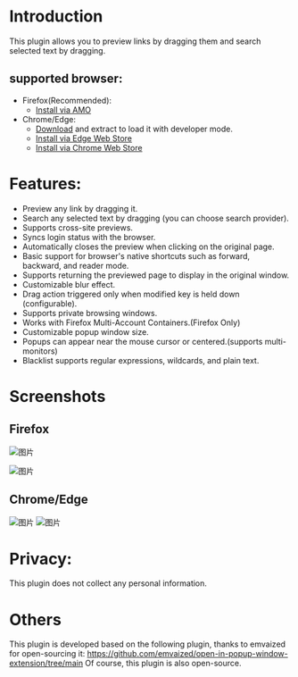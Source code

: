 # Introduction
This plugin allows you to preview links by dragging them and search selected text by dragging.

## supported browser:
- Firefox(Recommended):
  -  [Install via AMO](https://addons.mozilla.org/zh-CN/firefox/addon/drag-to-preview/)
- Chrome/Edge:
  - [Download](https://github.com/u-Sir/drag-to-preview/releases) and extract to load it with developer mode.
  - [Install via Edge Web Store](https://microsoftedge.microsoft.com/addons/detail/ecpgdeolbpelhdjcplojlpdmfppjljop)
  - [Install via Chrome Web Store](https://chromewebstore.google.com/detail/%E6%8B%96%E6%8B%BD%E9%A2%84%E8%A7%88/fjllepdpgikphekgbinhpdkalliiejdh)

# Features:

- Preview any link by dragging it.
- Search any selected text by dragging (you can choose search provider).
- Supports cross-site previews.
- Syncs login status with the browser.
- Automatically closes the preview when clicking on the original page.
- Basic support for browser's native shortcuts such as forward, backward, and reader mode.
- Supports returning the previewed page to display in the original window.
- Customizable blur effect.
- Drag action triggered only when modified key is held down (configurable).
- Supports private browsing windows.
- Works with Firefox Multi-Account Containers.(Firefox Only)
- Customizable popup window size.
- Popups can appear near the mouse cursor or centered.(supports multi-monitors)
- Blacklist supports regular expressions, wildcards, and plain text.

# Screenshots
## Firefox
![图片](https://github.com/u-Sir/drag-to-preview/assets/93647031/27f678c1-3f2d-449e-b37b-f440df3d9dc8)

![图片](https://github.com/u-Sir/drag-to-preview/assets/93647031/75c3fbae-b9ed-4c7b-a418-704944bb9b65)

## Chrome/Edge
![图片](https://github.com/u-Sir/drag-to-preview/assets/93647031/64f16d7d-1600-42fa-9662-67028c4d4107)
![图片](https://github.com/u-Sir/drag-to-preview/assets/93647031/e6914e9d-eee5-4f69-92d4-cf1dc59c0419)


# Privacy:
This plugin does not collect any personal information.

# Others
This plugin is developed based on the following plugin, thanks to emvaized for open-sourcing it:
https://github.com/emvaized/open-in-popup-window-extension/tree/main
Of course, this plugin is also open-source.
